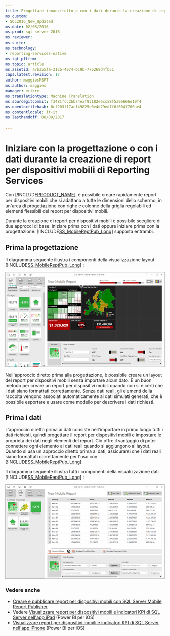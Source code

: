 ```yaml
---
title: Progettare innanzitutto o con i dati durante la creazione di report per dispositivi mobili di Reporting Services | Documenti Microsoft
ms.custom:
- SQL2016_New_Updated
ms.date: 02/08/2016
ms.prod: sql-server-2016
ms.reviewer: 
ms.suite: 
ms.technology:
- reporting-services-native
ms.tgt_pltfrm: 
ms.topic: article
ms.assetid: a7b355fa-312b-4074-bc9b-776269d4fb51
caps.latest.revision: 17
author: maggiesMSFT
ms.author: maggies
manager: erikre
ms.translationtype: Machine Translation
ms.sourcegitcommit: f3481fcc2bb74eaf93182e6cc58f5a06666e10f4
ms.openlocfilehash: 8cf203f17ac149825e0e4d79ed7f6f6041700ae4
ms.contentlocale: it-it
ms.lasthandoff: 08/09/2017

---
```

# <a name="design-first-or-data-first-when-creating-in-reporting-services-mobile-reports"></a>Iniziare con la progettazione o con i dati durante la creazione di report per dispositivi mobili di Reporting Services
  
Con [!INCLUDE[PRODUCT_NAME](../../includes/ss-mobilereptpub-long.md)], è possibile creare rapidamente report per dispositivi mobili che si adattano a tutte le dimensioni dello schermo, in un'area di progettazione con righe e colonne della griglia regolabili ed elementi flessibili del report per dispositivi mobili.   
  
Durante la creazione di report per dispositivi mobili è possibile scegliere di due approcci di base: iniziare prima con i dati oppure iniziare prima con la progettazione. [!INCLUDE[SS_MobileReptPub_Long](../../includes/ss-mobilereptpub-short.md)] supporta entrambi.   
  
## <a name="design-first"></a>Prima la progettazione  
  
Il diagramma seguente illustra i componenti della visualizzazione layout [!INCLUDE[SS_MobileReptPub_Long](../../includes/ss-mobilereptpub-short.md)] :   
  
![SS_MRP_LayoutTab](../../reporting-services/mobile-reports/media/ss-mrp-layouttab.png)  
  
Nell'approccio diretto prima alla progettazione, è possibile creare un layout del report per dispositivi mobili senza importare alcun dato. È un buon metodo per creare un report per dispositivi mobili quando non si è certi che i dati siano formattati correttamente. Senza dati reali, gli elementi della raccolta vengono associati automaticamente ai dati simulati generati, che è possibile esportare e usare come modello per descrivere i dati richiesti.  
  
## <a name="data-first"></a>Prima i dati  
L'approccio diretto prima ai dati consiste nell'importare in primo luogo tutti i dati richiesti, quindi progettare il report per dispositivi mobili e impostare le proprietà dei dati negli elementi del report. Ciò offre il vantaggio di poter connettere ogni elemento ai dati reali quando si aggiungono al layout. Quando si usa un approccio diretto prima ai dati, assicurarsi che i dati reali siano formattati correttamente per l'uso con [!INCLUDE[SS_MobileReptPub_Long](../../includes/ss-mobilereptpub-short.md)].   
  
 Il diagramma seguente illustra tutti i componenti della visualizzazione dati [!INCLUDE[SS_MobileReptPub_Long](../../includes/ss-mobilereptpub-short.md)] :  
  
![SS_MRP_DataTab](../../reporting-services/mobile-reports/media/ss-mrp-datatab.png)  
  
### <a name="see-also"></a>Vedere anche  
- [Creare e pubblicare report per dispositivi mobili con SQL Server Mobile Report Publisher](../../reporting-services/mobile-reports/create-mobile-reports-with-sql-server-mobile-report-publisher.md)  
-  Vedere [Visualizzare report per dispositivi mobili e indicatori KPI di SQL Server nell'app iPad](https://pbiwebprod-docs.azurewebsites.net/en-us/documentation/powerbi-mobile-ipad-kpis-mobile-reports)  (Power BI per iOS)  
-  [Visualizzare report per dispositivi mobili e indicatori KPI di SQL Server nell'app iPhone](https://pbiwebprod-docs.azurewebsites.net/en-us/documentation/powerbi-mobile-iphone-kpis-mobile-reports) (Power BI per iOS)  
  
  
  
  


